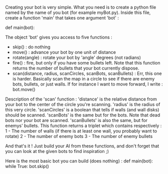 Creating your bot is very simple. What you need is to create a python file named by the name of you bot (for example myBot.py).
Inside this file, create a function 'main' that takes one argument 'bot' :

def main(bot):

The object 'bot' gives you access to five functions :
- skip() : do nothing
- move() : advance your bot by one unit of distance
- rotate(angle) : rotate your bot by 'angle' degrees (not radians)
- fire() : fire, but only if you have some bullets left. Note that this function returns the number of bullets that your bot currently dispose.
- scan(distance, radius, scanCircles, scanBots, scanBullets) : Err, this one is harder. Basically scan the map in a circle to see if there are enemy bots, bullets, or just walls.
If for instance I want to move forward, I write : bot.move()

Description of the 'scan' function :
'distance' is the relative distance from your bot to the center of the circle you're scanning.
'radius' is the radius of this very circle.
'scanCircles' is a boolean that tells if walls (and wall disks) should be scanned.
'scanBots' is the same but for the bots. Note that dead bots nor your bot are scanned.
'scanBullets' is also the same, but for enemys' bullets.
This function returns a triplet which contains respectively :
1 - The number of walls (if there is at least one wall, you probably want to rotate)
2 - The number of enemy bots
3 - The number of enemy bullets

And that's it ! Just build your AI from these functions, and don't forget that you can look at the given bots to find inspiration ;)


Here is the most basic bot you can build (does nothing) :
def main(bot):
  while True:
    bot.skip()